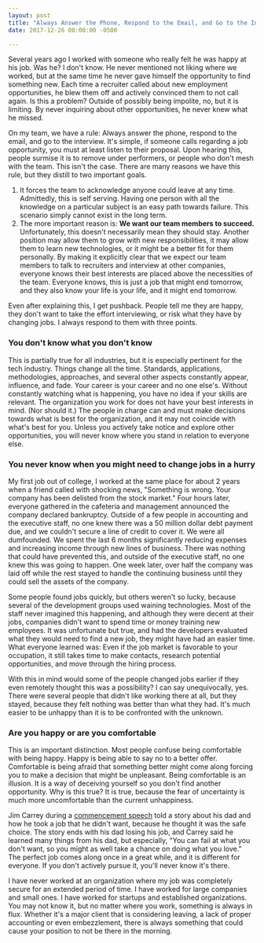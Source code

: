 ```yaml
---
layout: post
title: "Always Answer the Phone, Respond to the Email, and Go to the Interview"
date: 2017-12-26 00:00:00 -0500

---
```


Several years ago I worked with someone who really felt he was happy at his job. Was he? I don't know. He never mentioned not liking where we worked, but at the same time he never gave himself the opportunity to find something new. Each time a recruiter called about new employment opportunities, he blew them off and actively convinced them to not call again. Is this a problem? Outside of possibly being impolite, no, but it is limiting. By never inquiring about other opportunities, he never knew what he missed.

On my team, we have a rule: Always answer the phone, respond to the email, and go to the interview. It's simple, if someone calls regarding a job opportunity, you must at least listen to their proposal. Upon hearing this, people surmise it is to remove under performers, or people who don't mesh with the team. This isn't the case. There are many reasons we have this rule, but they distill to two important goals.
<ol>
 <li>It forces the team to acknowledge anyone could leave at any time. Admittedly, this is self serving. Having one person with all the knowledge on a particular subject is an easy path towards failure. This scenario simply cannot exist in the long term.</li>
 <li>The more important reason is: <strong>We want our team members to succeed.</strong> Unfortunately, this doesn't necessarily mean they should stay. Another position may allow them to grow with new responsibilities, it may allow them to learn new technologies, or it might be a better fit for them personally. By making it explicitly clear that we expect our team members to talk to recruiters and interview at other companies, everyone knows their best interests are placed above the necessities of the team. Everyone knows, this is just a job that might end tomorrow, and they also know your life is your life, and it might end tomorrow.</li>
</ol>
Even after explaining this, I get pushback. People tell me they are happy, they don't want to take the effort interviewing, or risk what they have by changing jobs. I always respond to them with three points.

<h3>You don't know what you don't know</h3>
This is partially true for all industries, but it is especially pertinent for the tech industry.  Things change all the time.  Standards, applications, methodologies, approaches, and several other aspects constantly appear, influence, and fade.  Your career is your career and no one else's.  Without constantly watching what is happening, you have no idea if your skills are relevant.  The organization you work for does not have your best interests in mind.  (Nor should it.) The people in charge can and must make decisions towards what is best for the organization, and it may not coincide with what's best for you.  Unless you actively take notice and explore other opportunities, you will never know where you stand in relation to everyone else. 

<h3>You never know when you might need to change jobs in a hurry</h3>
My first job out of college, I worked at the same place for about 2 years when a friend called with shocking news, "Something is wrong. Your company has been delisted from the stock market."  Four hours later, everyone gathered in the cafeteria and management announced the company declared bankruptcy.  Outside of a few people in accounting and the executive staff, no one knew there was a 50 million dollar debt payment due, and we couldn't secure a line of credit to cover it.  We were all dumfounded.  We spent the last 6 months significantly reducing expenses and increasing income through new lines of business.  There was nothing that could have prevented this, and outside of the executive staff, no one knew this was going to happen.  One week later, over half the company was laid off while the rest stayed to handle the continuing business until they could sell the assets of the company.  

Some people found jobs quickly, but others weren't so lucky, because several of the development groups used waining technologies.  Most of the staff never imagined this happening, and although they were decent at their jobs, companies didn't want to spend time or money training new employees.  It was unfortunate but true, and had the developers evaluated what they would need to find a new job, they might have had an easier time.  What everyone learned was: Even if the job market is favorable to your occupation, it still takes time to make contacts, research potential opportunities, and move through the hiring process.

With this in mind would some of the people changed jobs earlier if they even remotely thought this was a possibility?  I can say unequivocally, yes.  There were several people that didn't like working there at all, but they stayed, because they felt nothing was better than what they had.  It's much easier to be unhappy than it is to be confronted with the unknown.
 
<h3>Are you happy or are you comfortable</h3>
This is an important distinction.  Most people confuse being comfortable with being happy.  Happy is being able to say no to a better offer. Comfortable is being afraid that something better might come along forcing you to make a decision that might be unpleasant.  Being comfortable is an illusion.  It is a way of deceiving yourself so you don't find another opportunity.  Why is this true? It is true, because the fear of uncertainty is much more uncomfortable than the current unhappiness.

Jim Carrey during a <a href="https://www.youtube.com/watch?v=V80-gPkpH6M" rel="noopener" target="_blank">commencement speech</a> told a story about his dad and how he took a job that he didn't want, because he thought it was the safe choice.  The story ends with his dad losing his job, and Carrey said he learned many things from his dad, but especially, "You can fail at what you don't want, so you might as well take a chance on doing what you love."  The perfect job comes along once in a great while, and it is different for everyone.  If you don't actively pursue it, you'll never know it's there.

I have never worked at an organization where my job was completely secure for an extended period of time.  I have worked for large companies and small ones.  I have worked for startups and established organizations.  You may not know it, but no matter where you work, something is always in flux.  Whether it's a major client that is considering leaving, a lack of proper accounting or even embezzlement, there is always something that could cause your position to not be there in the morning.  